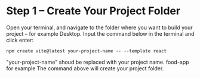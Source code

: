 # Step 1 – Create Your Project Folder

Open your terminal, and navigate to the folder where you want to build your project – for example Desktop. Input the command below in the terminal and click enter:‌

`
  npm create vite@latest your-project-name -- --template react
`

"your-project-name" shoud be replaced with your project name. food-app for example
The command above will create your project folder.‌